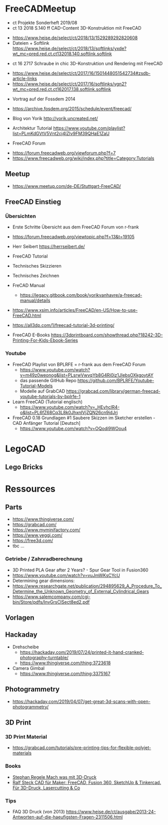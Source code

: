 # FreeCADMeetup

* ct Projekte Sonderheft 2019/08
* ct 13 2018 S.140 ff  CAD-Content 3D-Konstruktion mit FreeCAD
 - https://www.heise.de/select/ct/2018/13/1529289292820608
 - Dateien + Softlink https://www.heise.de/select/ct/2018/13/softlinks/yxde?wt_mc=pred.red.ct.ct132018.140.softlink.softlink
* ct 16 2717  Schraube in chic 3D-Konstruktion und Rendering mit FreeCAD
 - https://www.heise.de/select/ct/2017/16/1501448051542734#zsdb-article-links
 - https://www.heise.de/select/ct/2017/16/softlinks/ygn2?wt_mc=pred.red.ct.ct162017.138.softlink.softlink
 
* Vortrag auf der Fossdem 2014
 * https://archive.fosdem.org/2015/schedule/event/freecad/
 * Blog von Yorik http://yorik.uncreated.net/
 * Architektur Tutorial https://www.youtube.com/playlist?list=PLmKdGVtV5Vnt2cj4IZIv9FM39QHaE1ZaU

* FreeCAD Forum 
 - https://forum.freecadweb.org/viewforum.php?f=7
 - https://www.freecadweb.org/wiki/index.php?title=Category:Tutorials

## Meetup
* https://www.meetup.com/de-DE/Stuttgart-FreeCAD/


## FreeCAD Einstieg

### Übersichten
* Erste Schritte Übersicht aus dem FreeCAD Forum von r-frank
 * https://forum.freecadweb.org/viewtopic.php?f=13&t=19105
 
* Herr Seibert https://herrseibert.de/
 * FreeCAD Tutorial
 * Technisches Skizzieren
 * Technisches Zeichnen

* FreCAD Manual
  * https://legacy.gitbook.com/book/yorikvanhavre/a-freecad-manual/details

* https://www.xsim.info/articles/FreeCAD/en-US/How-to-use-FreeCAD.html

* https://all3dp.com/1/freecad-tutorial-3d-printing/

* FreeCAD E-Books https://3dprintboard.com/showthread.php?18242-3D-Printing-For-Kids-Ebook-Series



### Youtube
* FreeCAD Playlist von BPLRFE = r-frank aus dem FreeCAD Forum
  * https://www.youtube.com/watch?v=m49z0weonog&list=PLsrwVwvqYb8G4Ri0iz1JIebsOXkgoytAY
  * das passende GitHub Repo https://github.com/BPLRFE/Youtube-Tutorial-Models
  * Modelle auf GrabCAD https://grabcad.com/library/german-freecad-youtube-tutorials-by-bplrfe-1
* Learn FreeCAD (Tutorial englisch)
  * https://www.youtube.com/watch?v=_HEvhclR4-o&list=PL6fZ68Cq3L8k0JhxnIVjZQN26cn9idJrj
* FreeCAD 0.18 Grundlagen #1 Saubere Skizzen im Sketcher erstellen - CAD Anfänger Tutorial [Deutsch]
  * https://www.youtube.com/watch?v=OQodi9WOou4
  
  
# LegoCAD

## Lego Bricks

# Ressources

## Parts
* https://www.thingiverse.com/
* https://grabcad.com/
* https://www.myminifactory.com/
* https://www.yeggi.com/
* https://free3d.com/
* tbc ...
### Getriebe / Zahnradberechnung
* 3D Printed PLA Gear after 2 Years? - Spur Gear Tool in Fusion360
 * https://www.youtube.com/watch?v=vuJmWKsCYcU
 * Determining gear dimensions:
  * https://www.researchgate.net/publication/294895629_A_Procedure_To_Determine_the_Unknown_Geometry_of_External_Cylindrical_Gears
  * https://www.salemcompany.com/cgi-bin/Store/pdfs/InvGrsClSect8ed2.pdf


## Vorlagen


## Hackaday

* Drehscheibe
  * https://hackaday.com/2019/07/24/printed-it-hand-cranked-photography-turntable/
  * https://www.thingiverse.com/thing:3723618
* Camera Gimbal
  * https://www.thingiverse.com/thing:3375167

## Photogrammetry
  * https://hackaday.com/2019/04/07/get-great-3d-scans-with-open-photogrammetry/

## 3D Print

### 3D Print Material
* https://grabcad.com/tutorials/pre-printing-tips-for-flexible-polyjet-materials

### Books
* [Stephan Regele Mach was mit 3D-Druck](https://amzn.to/2N5ANFm)
* [Ralf Steck CAD für Maker: FreeCAD, Fusion 360, SketchUp & Tinkercad. Für 3D-Druck, Lasercutting & Co](https://amzn.to/2ZRmY4o)

### Tips
* FAQ 3D Druck (von 2013) https://www.heise.de/ct/ausgabe/2013-24-Antworten-auf-die-haeufigsten-Fragen-2311506.html
